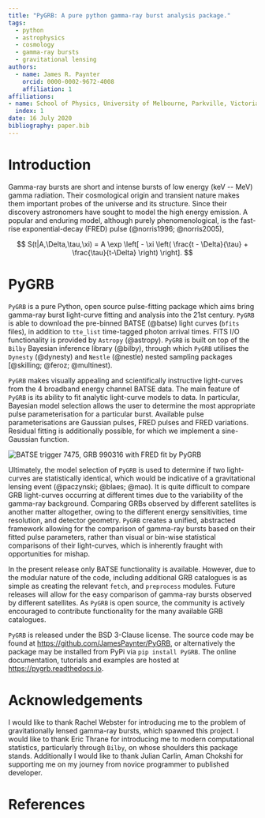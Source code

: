 ```yaml
---
title: "PyGRB: A pure python gamma-ray burst analysis package."
tags:
  - python
  - astrophysics
  - cosmology
  - gamma-ray bursts
  - gravitational lensing
authors:
  - name: James R. Paynter
    orcid: 0000-0002-9672-4008
    affiliation: 1
affiliations:
- name: School of Physics, University of Melbourne, Parkville, Victoria, 3010, Australia
  index: 1
date: 16 July 2020
bibliography: paper.bib
---
```



# Introduction


Gamma-ray bursts are short and intense bursts of low energy (keV -- MeV) gamma radiation.
Their cosmological origin and transient nature makes them important probes of the universe and its structure.
Since their discovery astronomers have sought to model the high energy emission.
A popular and enduring model, although purely phenomenological, is the fast-rise exponential-decay (FRED) pulse (@norris1996; @norris2005),

$$
S(t|A,\Delta,\tau,\xi) = A \exp \left[ - \xi \left(  \frac{t - \Delta}{\tau} + \frac{\tau}{t-\Delta}  \right)   \right].
$$

# PyGRB

`PyGRB` is a pure Python, open source pulse-fitting package which aims bring gamma-ray burst light-curve fitting and analysis into the 21st century.
`PyGRB` is able to download the pre-binned BATSE (@batse) light curves (``bfits`` files), in addition to ``tte_list`` time-tagged photon arrival times.
FITS I/O functionality is provided by `Astropy` (@astropy). `PyGRB` is built on top of the `Bilby` Bayesian inference library (@bilby), through which `PyGRB` utilises the `Dynesty` (@dynesty) and `Nestle` (@nestle) nested sampling packages [@skilling; @feroz; @multinest).

`PyGRB` makes visually appealing and scientifically instructive light-curves from the 4 broadband energy channel BATSE data.
The main feature of `PyGRB` is its ability to fit analytic light-curve models to data.
In particular, Bayesian model selection allows the user to determine the most appropriate pulse parameterisation for a particular burst.
Available pulse parameterisations are Gaussian pulses, FRED pulses and FRED variations.
Residual fitting is additionally possible, for which we implement a sine-Gaussian function.

![BATSE trigger 7475, GRB 990316 with FRED fit by `PyGRB`](../docs/source/images/B_7475__d_NL200__rates_F.png)


Ultimately, the model selection of `PyGRB` is used to determine if two light-curves are statistically identical, which would be indicative of a gravitational lensing event (@paczynski; @blaes; @mao).
It is quite difficult to compare GRB light-curves occurring at different times due to the variability of the gamma-ray background.
Comparing GRBs observed by different satellites is another matter altogether, owing to the different energy sensitivities, time resolution, and detector geometry.
`PyGRB` creates a unified, abstracted framework allowing for the comparison of gamma-ray bursts based on their fitted pulse parameters, rather than visual or bin-wise statistical comparisons of their light-curves, which is inherently fraught with opportunities for mishap.

In the present release only BATSE functionality is available.
However, due to the modular nature of the code, including additional GRB catalogues is as simple as creating the relevant `fetch`, and `preprocess` modules.
Future releases will allow for the easy comparison of gamma-ray bursts observed by different satellites.
As `PyGRB` is open source, the community is actively encouraged to contribute functionality for the many available GRB catalogues.

`PyGRB` is released under the BSD 3-Clause license.
The source code may be found at https://github.com/JamesPaynter/PyGRB, or alternatively the package may be installed from PyPi via ``pip install PyGRB``.
The online documentation, tutorials and examples are hosted at https://pygrb.readthedocs.io.

# Acknowledgements

I would like to thank Rachel Webster for introducing me to the problem of gravitationally lensed gamma-ray bursts, which spawned this project.
I would like to thank Eric Thrane for introducing me to modern computational statistics, particularly through `Bilby`, on whose shoulders this package stands.
Additionally I would like to thank Julian Carlin, Aman Chokshi for supporting me on my journey from novice programmer to published developer.

# References

